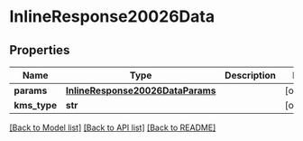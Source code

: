 # InlineResponse20026Data

## Properties
Name | Type | Description | Notes
------------ | ------------- | ------------- | -------------
**params** | [**InlineResponse20026DataParams**](InlineResponse20026DataParams.md) |  | [optional] 
**kms_type** | **str** |  | [optional] 

[[Back to Model list]](../README.md#documentation-for-models) [[Back to API list]](../README.md#documentation-for-api-endpoints) [[Back to README]](../README.md)

